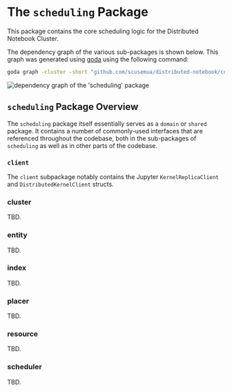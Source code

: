 # The `scheduling` Package

This package contains the core scheduling logic for the Distributed Notebook Cluster.

The dependency graph of the various sub-packages is shown below. This graph was generated using [goda](https://github.com/loov/goda) using the following command:
``` sh
goda graph -cluster -short "github.com/scusemua/distributed-notebook/common/scheduling..." | dot -Tsvg -o graph_scheduling_dependency.svg
```

![dependency graph of the 'scheduling' package](https://raw.githubusercontent.com/Scusemua/distributed-notebook/refs/heads/main/common/scheduling/docs/graph_scheduling_dependency.svg?token=GHSAT0AAAAAACW4ENFHHY75JLHUSYLU637UZZX234A)

## `scheduling` Package Overview

The `scheduling` package itself essentially serves as a `domain` or `shared` package. It contains a number of 
commonly-used interfaces that are referenced throughout the codebase, both in the sub-packages of `scheduling` as 
well as in other parts of the codebase.

### `client`

The `client` subpackage notably contains the Jupyter `KernelReplicaClient` and `DistributedKernelClient` structs.

### cluster 

TBD.

### entity

TBD.

### index

TBD.

### placer

TBD.

### resource

TBD.

### scheduler

TBD.